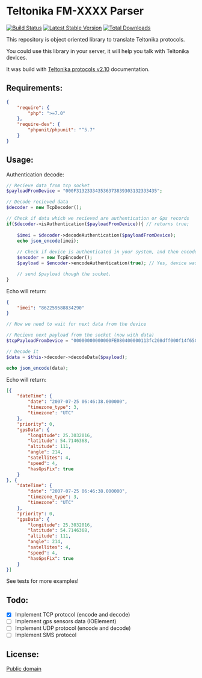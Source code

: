 # Teltonika FM-XXXX Parser 

[![Build Status](https://travis-ci.org/uro/teltonika-fm-parser.svg?branch=master)](https://travis-ci.org/uro/teltonika-fm-parser) [![Latest Stable Version](https://poser.pugx.org/uro/teltonika-fm-parser/v/stable)](https://packagist.org/packages/uro/teltonika-fm-parser) [![Total Downloads](https://poser.pugx.org/uro/teltonika-fm-parser/downloads)](https://packagist.org/packages/uro/teltonika-fm-parser)

This repository is object oriented library to translate Teltonika protocols.

You could use this library in your server, it will help you talk with Teltonika devices.

It was build with [Teltonika protocols v2.10](FMXXXX_Protocols_v2.10.pdf) documentation.

## Requirements:

```json
{
    "require": {
        "php": ">=7.0"
    },
    "require-dev": {
        "phpunit/phpunit": "^5.7"
    }
}
```

## Usage:

Authentication decode:
```php
// Recieve data from tcp socket
$payloadFromDevice = "000F313233343536373839303132333435";

// Decode recieved data
$decoder = new TcpDecoder();

// Check if data which we recieved are authentication or Gps records
if($decoder->isAuthentication($payloadFromDevice)){ // returns true;
    
    $imei = $decoder->decodeAuthentication($payloadFromDevice);
    echo json_encode(imei);
    
    // Check if device is authenticated in your system, and then encode response for device
    $encoder = new TcpEncoder();
    $payload = $encoder->encodeAuthentication(true); // Yes, device was authenticated successfully

    // send $payload though the socket.
}
```
Echo will return:
```json
{
    "imei": "862259588834290"
}
```

```php
// Now we need to wait for next data from the device

// Recieve next payload from the socket (now with data)
$tcpPayloadFromDevice = "00000000000000FE080400000113fc208dff000f14f650209cca80006f...";

// Decode it
$data = $this->decoder->decodeData($payload);

echo json_encode(data);
```
Echo will return:
```json
[{
	"dateTime": {
		"date": "2007-07-25 06:46:38.000000",
		"timezone_type": 3,
		"timezone": "UTC"
	},
	"priority": 0,
	"gpsData": {
		"longitude": 25.3032016,
		"latitude": 54.7146368,
		"altitude": 111,
		"angle": 214,
		"satellites": 4,
		"speed": 4,
		"hasGpsFix": true
	}
}, {
	"dateTime": {
		"date": "2007-07-25 06:46:38.000000",
		"timezone_type": 3,
		"timezone": "UTC"
	},
	"priority": 0,
	"gpsData": {
		"longitude": 25.3032016,
		"latitude": 54.7146368,
		"altitude": 111,
		"angle": 214,
		"satellites": 4,
		"speed": 4,
		"hasGpsFix": true
	}
}]
```

See tests for more examples!

## Todo:

- [x] Implement TCP protocol (encode and decode)
- [ ] Implement gps sensors data (IOElement)
- [ ] Implement UDP protocol (encode and decode)
- [ ] Implement SMS protocol

## License:

[Public domain](LICENSE.md)
